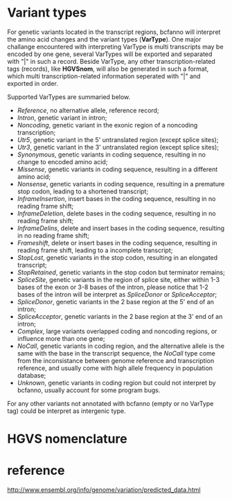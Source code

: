 # Variant types

For genetic variants located in the transcript regions, bcfanno will interpret the amino acid changes and the variant types (**VarType**). One major challange encountered with interpreting VarType is multi transcripts may be encoded by one gene, several VarTypes will be exported and separated with "|" in such a record. Beside VarType, any other transcription-related tags (records), like **HGVSnom**, will also be generated in such a format, which multi transcription-related information seperated with "|" and exported in order.



Supported VarTypes are summaried below.

* *Reference*,  no alternative allele, reference record;
* *Intron*,  genetic variant in intron;
* *Noncoding*,  genetic variant in the exonic region of a noncoding transcription;
* *Utr5*,  genetic variant in the 5' untranslated region (except splice sites);
* *Utr3*,  genetic variant in the 3' untranslated region (except splice sites);
* *Synonymous*,  genetic variants in coding sequence, resulting in no change to encoded amino acid;
* *Missense*,  genetic variants in coding sequence, resulting in a different amino acid;
* *Nonsense*,  genetic variants in coding sequence, resulting in a premature stop codon, leading to a shortened transcript;
* *InframeInsertion*,  insert bases in the coding sequence, resulting in no reading frame shift;
* *InframeDeletion*,  delete bases in the coding sequence, resulting in no reading frame shift;
* *InframeDelins*,  delete and insert bases in the coding sequence, resulting in no reading frame shift;
* *Frameshift*,  delete or insert bases in the coding sequence, resulting in reading frame shift, leading to a incomplete transcript;
* *StopLost*,  genetic variants in the stop codon, resulting in an elongated transcript;
* *StopRetained*,  genetic variants in the stop codon but terminator remains;
* *SpliceSite*,  genetic variants in the region of splice site, either within 1-3 bases of the exon or 3-8 bases of the intron, please notice that 1-2 bases of the intron will be interpret as *SpliceDonor* or *SpliceAcceptor*; 
* *SpliceDonor*,  genetic variants in the 2 base region at the 5' end of an intron;
* *SpliceAcceptor*, genetic variants in the 2 base region at the 3' end of an intron;
* *Complex*,  large variants overlapped coding and noncoding regions, or influence more than one gene;
* *NoCall*,  genetic variants in coding region, and the alternative allele is the same with the base in the transcript sequence, the *NoCall* type come from the inconsistance between genome reference and transcription reference, and usually come with high allele frequency in population database;
* *Unknown*, genetic variants in coding region but could not interpret by bcfanno, usually account for some program bugs.

For any other variants not annotated with bcfanno (empty or no VarType tag) could be interpret as intergenic type.



# HGVS nomenclature











# reference

http://www.ensembl.org/info/genome/variation/predicted_data.html



